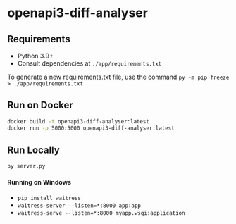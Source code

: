 # openapi3-diff-analyser

## Requirements

- Python 3.9+
- Consult dependencies at `./app/requirements.txt`

To generate a new requirements.txt file, use the command `py -m pip freeze > ./app/requirements.txt`

## Run on Docker

```bash
docker build -t openapi3-diff-analyser:latest .
docker run -p 5000:5000 openapi3-diff-analyser:latest
```

## Run Locally

```bash
py server.py
```

#### Running on Windows
- `pip install waitress`  
- `waitress-server --listen=*:8000 app:app`  
- `waitress-serve --listen=*:8000 myapp.wsgi:application`